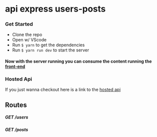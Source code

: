 # api express users-posts

### Get Started
- Clone the repo
- Open w/ VScode
- Run ```$ yarn``` to get the dependencies
- Run ```$ yarn run dev``` to start the server

#### Now with the server running you can consume the content running the [front-end](https://github.com/eu-taua/react-ts-posts-page)

### Hosted Api

If you just wanna checkout here is a link to the [hosted api](https://api-express-posts-users.herokuapp.com/)

## Routes

##### GET /users

##### GET /posts
